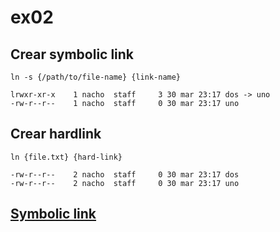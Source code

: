 # ex02

## Crear symbolic link

    ln -s {/path/to/file-name} {link-name}

    lrwxr-xr-x    1 nacho  staff     3 30 mar 23:17 dos -> uno
    -rw-r--r--    1 nacho  staff     0 30 mar 23:17 uno

## Crear hardlink 
    ln {file.txt} {hard-link}
  
    -rw-r--r--    2 nacho  staff     0 30 mar 23:17 dos
    -rw-r--r--    2 nacho  staff     0 30 mar 23:17 uno

[Symbolic link](https://en.wikipedia.org/wiki/Symbolic_link)
---


